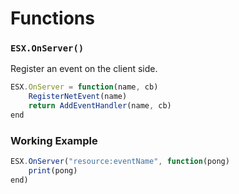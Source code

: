 # Functions
### <code>ESX.OnServer()</code>
Register an event on the client side.
```jsx
ESX.OnServer = function(name, cb)
    RegisterNetEvent(name)
    return AddEventHandler(name, cb)
end
```
### Working Example
```jsx
ESX.OnServer("resource:eventName", function(pong)
    print(pong)
end)
```